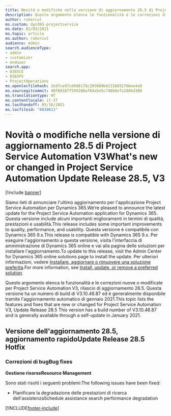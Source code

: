 ```yaml
---
title: Novità o modifiche nella versione di aggiornamento 28.5 di Project Service Automation aggiornamento rapido V3
description: Questo argomento elenca le funzionalità e le correzioni disponibili nella versione di aggiornamento 28.5 di Project Service Automation aggiornamento rapido V3.
author: ruhercul
ms.custom: dyn365-projectservice
ms.date: 02/03/2021
ms.topic: article
ms.author: ruhercul
audience: Admin
search.audienceType:
- admin
- customizer
- enduser
search.app:
- D365CE
- D365PS
- ProjectOperations
ms.openlocfilehash: 2e97ce97cd9d8178c293089bd131683278bee4a9
ms.sourcegitcommit: 40f68387f594180af64a5e5c748b6efa188bd300
ms.translationtype: HT
ms.contentlocale: it-IT
ms.lasthandoff: 05/10/2021
ms.locfileid: "6010611"
---
```

# <a name="whats-new-or-changed-in-project-service-automation-update-release-285-v3"></a><span data-ttu-id="237e9-103">Novità o modifiche nella versione di aggiornamento 28.5 di Project Service Automation V3</span><span class="sxs-lookup"><span data-stu-id="237e9-103">What's new or changed in Project Service Automation Update Release 28.5, V3</span></span>

[!include [banner](../includes/psa-now-project-operations.md)]

<span data-ttu-id="237e9-104">Siamo lieti di annunciare l'ultimo aggiornamento per l'applicazione Project Service Automation per Dynamics 365.</span><span class="sxs-lookup"><span data-stu-id="237e9-104">We’re pleased to announce the latest update for the Project Service Automation application for Dynamics 365.</span></span> <span data-ttu-id="237e9-105">Questa versione include alcuni importanti miglioramenti in termini di qualità, prestazioni e usabilità.</span><span class="sxs-lookup"><span data-stu-id="237e9-105">This release includes some important improvements to quality, performance, and usability.</span></span> <span data-ttu-id="237e9-106">Questa versione è compatibile con Dynamics 365 9.x.</span><span class="sxs-lookup"><span data-stu-id="237e9-106">This release is compatible with Dynamics 365 9.x.</span></span> <span data-ttu-id="237e9-107">Per eseguire l'aggiornamento a questa versione, visita l'interfaccia di amministrazione di Dynamics 365 online e vai alla pagina delle soluzioni per installare l'aggiornamento.</span><span class="sxs-lookup"><span data-stu-id="237e9-107">To update to this release, visit the Admin Center for Dynamics 365 online solutions page to install the update.</span></span> <span data-ttu-id="237e9-108">Per ulteriori informazioni, vedere [Installare, aggiornare o rimuovere una soluzione preferita](/power-platform/admin/install-remove-preferred-solution).</span><span class="sxs-lookup"><span data-stu-id="237e9-108">For more information, see [Install, update, or remove a preferred solution](/power-platform/admin/install-remove-preferred-solution).</span></span>

<span data-ttu-id="237e9-109">Questo argomento elenca le funzionalità e le correzioni nuove o modificate per Project Service Automation V3, rilascio di aggiornamento 28.5. Questa versione ha un numero di build di V3.10.46.87 ed è generalmente disponibile tramite l'aggiornamento automatico di gennaio 2021.</span><span class="sxs-lookup"><span data-stu-id="237e9-109">This topic lists the features and fixes that are new or changed for Project Service Automation V3, Update Release 28.5 This version has a build number of V3.10.46.87 and is generally available through a self-update in January 2021.</span></span>

## <a name="update-release-285-hotfix"></a><span data-ttu-id="237e9-110">Versione dell'aggiornamento 28.5, aggiornamento rapido</span><span class="sxs-lookup"><span data-stu-id="237e9-110">Update Release 28.5 Hotfix</span></span>

### <a name="bug-fixes"></a><span data-ttu-id="237e9-111">Correzioni di bug</span><span class="sxs-lookup"><span data-stu-id="237e9-111">Bug fixes</span></span>

<span data-ttu-id="237e9-112">**Gestione risorse**</span><span class="sxs-lookup"><span data-stu-id="237e9-112">**Resource Management**</span></span>

<span data-ttu-id="237e9-113">Sono stati risolti i seguenti problemi:</span><span class="sxs-lookup"><span data-stu-id="237e9-113">The following issues have been fixed:</span></span>

- <span data-ttu-id="237e9-114">Pianificare la degradazione delle prestazioni di ricerca dell'assistenza</span><span class="sxs-lookup"><span data-stu-id="237e9-114">Schedule assistance search performance degradation</span></span>



[!INCLUDE[footer-include](../includes/footer-banner.md)]